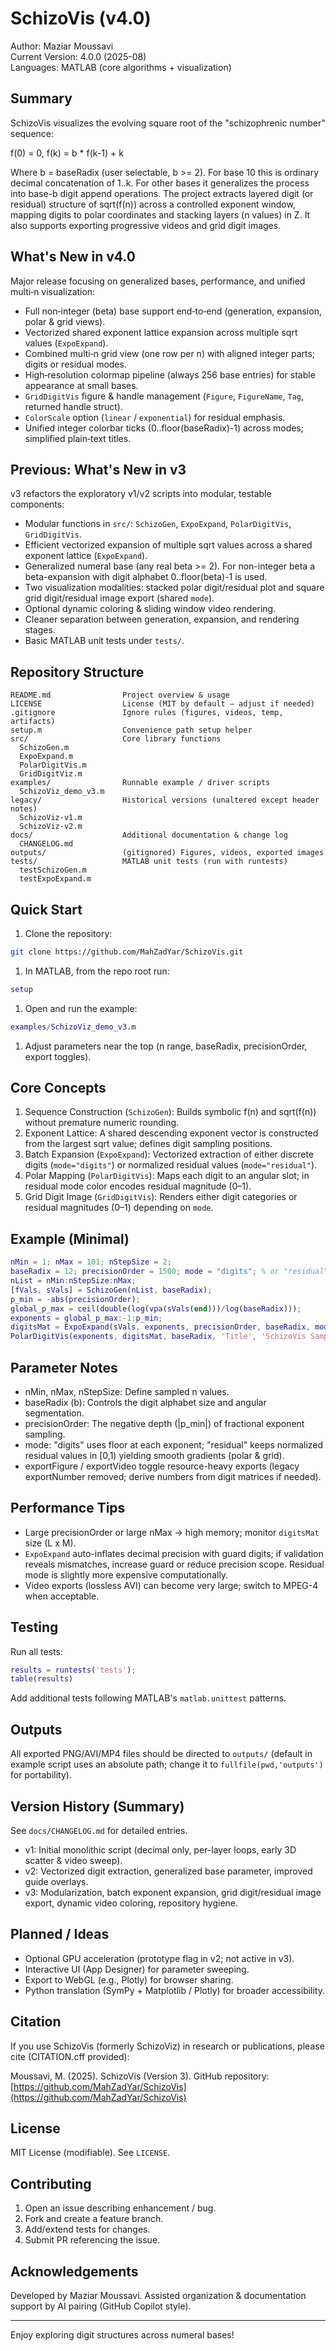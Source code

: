 SchizoVis (v4.0)
=================

Author: Maziar Moussavi  
Current Version: 4.0.0 (2025-08)  
Languages: MATLAB (core algorithms + visualization)

Summary
-------
SchizoVis visualizes the evolving square root of the "schizophrenic number" sequence:

  f(0) = 0,  f(k) = b * f(k-1) + k

Where b = baseRadix (user selectable, b >= 2). For base 10 this is ordinary decimal concatenation of 1..k. For other bases it generalizes the process into base-b digit append operations. The project extracts layered digit (or residual) structure of sqrt(f(n)) across a controlled exponent window, mapping digits to polar coordinates and stacking layers (n values) in Z. It also supports exporting progressive videos and grid digit images.

What's New in v4.0
------------------

Major release focusing on generalized bases, performance, and unified multi‑n visualization:

* Full non‑integer (beta) base support end‑to‑end (generation, expansion, polar & grid views).
* Vectorized shared exponent lattice expansion across multiple sqrt values (`ExpoExpand`).
* Combined multi‑n grid view (one row per n) with aligned integer parts; digits or residual modes.
* High‑resolution colormap pipeline (always 256 base entries) for stable appearance at small bases.
* `GridDigitVis` figure & handle management (`Figure`, `FigureName`, `Tag`, returned handle struct).
* `ColorScale` option (`linear` / `exponential`) for residual emphasis.
* Unified integer colorbar ticks (0..floor(baseRadix)-1) across modes; simplified plain‑text titles.

Previous: What's New in v3
-----------------

v3 refactors the exploratory v1/v2 scripts into modular, testable components:

* Modular functions in `src/`: `SchizoGen`, `ExpoExpand`, `PolarDigitVis`, `GridDigitVis`.
* Efficient vectorized expansion of multiple sqrt values across a shared exponent lattice (`ExpoExpand`).
* Generalized numeral base (any real beta >= 2). For non-integer beta a beta-expansion with digit alphabet 0..floor(beta)-1 is used.
* Two visualization modalities: stacked polar digit/residual plot and square grid digit/residual image export (shared `mode`).
* Optional dynamic coloring & sliding window video rendering.
* Cleaner separation between generation, expansion, and rendering stages.
* Basic MATLAB unit tests under `tests/`.

Repository Structure
--------------------

```text
README.md                Project overview & usage
LICENSE                  License (MIT by default – adjust if needed)
.gitignore               Ignore rules (figures, videos, temp, artifacts)
setup.m                  Convenience path setup helper
src/                     Core library functions
  SchizoGen.m
  ExpoExpand.m
  PolarDigitVis.m
  GridDigitViz.m
examples/                Runnable example / driver scripts
  SchizoViz_demo_v3.m
legacy/                  Historical versions (unaltered except header notes)
  SchizoViz-v1.m
  SchizoViz-v2.m
docs/                    Additional documentation & change log
  CHANGELOG.md
outputs/                 (gitignored) Figures, videos, exported images
tests/                   MATLAB unit tests (run with runtests)
  testSchizoGen.m
  testExpoExpand.m
```

Quick Start
-----------

1. Clone the repository:

```bash
git clone https://github.com/MahZadYar/SchizoVis.git
```

1. In MATLAB, from the repo root run:

```matlab
setup
```

1. Open and run the example:

```matlab
examples/SchizoViz_demo_v3.m
```

1. Adjust parameters near the top (n range, baseRadix, precisionOrder, export toggles).

Core Concepts
-------------

1. Sequence Construction (`SchizoGen`): Builds symbolic f(n) and sqrt(f(n)) without premature numeric rounding.
2. Exponent Lattice: A shared descending exponent vector is constructed from the largest sqrt value; defines digit sampling positions.
3. Batch Expansion (`ExpoExpand`): Vectorized extraction of either discrete digits (`mode="digits"`) or normalized residual values (`mode="residual"`).
4. Polar Mapping (`PolarDigitVis`): Maps each digit to an angular slot; in residual mode color encodes residual magnitude (0–1).
5. Grid Digit Image (`GridDigitVis`): Renders either digit categories or residual magnitudes (0–1) depending on `mode`.

Example (Minimal)
-----------------

```matlab
nMin = 1; nMax = 101; nStepSize = 2;
baseRadix = 12; precisionOrder = 1500; mode = "digits"; % or "residual"
nList = nMin:nStepSize:nMax;
[fVals, sVals] = SchizoGen(nList, baseRadix);
p_min = -abs(precisionOrder);
global_p_max = ceil(double(log(vpa(sVals(end)))/log(baseRadix)));
exponents = global_p_max:-1:p_min;
digitsMat = ExpoExpand(sVals, exponents, precisionOrder, baseRadix, mode);
PolarDigitVis(exponents, digitsMat, baseRadix, 'Title', 'SchizoVis Sample');
```

Parameter Notes
---------------

* nMin, nMax, nStepSize: Define sampled n values.
* baseRadix (b): Controls the digit alphabet size and angular segmentation.
* precisionOrder: The negative depth (|p_min|) of fractional exponent sampling.
* mode: "digits" uses floor at each exponent; "residual" keeps normalized residual values in [0,1) yielding smooth gradients (polar & grid).
* exportFigure / exportVideo toggle resource-heavy exports (legacy exportNumber removed; derive numbers from digit matrices if needed).

Performance Tips
----------------

* Large precisionOrder or large nMax -> high memory; monitor `digitsMat` size (L x M).
* `ExpoExpand` auto-inflates decimal precision with guard digits; if validation reveals mismatches, increase guard or reduce precision scope. Residual mode is slightly more expensive computationally.
* Video exports (lossless AVI) can become very large; switch to MPEG-4 when acceptable.

Testing
-------

Run all tests:

```matlab
results = runtests('tests');
table(results)
```

Add additional tests following MATLAB's `matlab.unittest` patterns.

Outputs
-------

All exported PNG/AVI/MP4 files should be directed to `outputs/` (default in example script uses an absolute path; change it to `fullfile(pwd,'outputs')` for portability).

Version History (Summary)
-------------------------

See `docs/CHANGELOG.md` for detailed entries.

* v1: Initial monolithic script (decimal only, per-layer loops, early 3D scatter & video sweep).
* v2: Vectorized digit extraction, generalized base parameter, improved guide overlays.
* v3: Modularization, batch exponent expansion, grid digit/residual image export, dynamic video coloring, repository hygiene.

Planned / Ideas
---------------

* Optional GPU acceleration (prototype flag in v2; not active in v3).
* Interactive UI (App Designer) for parameter sweeping.
* Export to WebGL (e.g., Plotly) for browser sharing.
* Python translation (SymPy + Matplotlib / Plotly) for broader accessibility.

Citation
--------

If you use SchizoVis (formerly SchizoViz) in research or publications, please cite (CITATION.cff provided):

Moussavi, M. (2025). SchizoVis (Version 3). GitHub repository: [https://github.com/MahZadYar/SchizoVis](https://github.com/MahZadYar/SchizoVis)

License
-------

MIT License (modifiable). See `LICENSE`.

Contributing
------------

1. Open an issue describing enhancement / bug.
2. Fork and create a feature branch.
3. Add/extend tests for changes.
4. Submit PR referencing the issue.

Acknowledgements
----------------

Developed by Maziar Moussavi. Assisted organization & documentation support by AI pairing (GitHub Copilot style).

---
Enjoy exploring digit structures across numeral bases!
